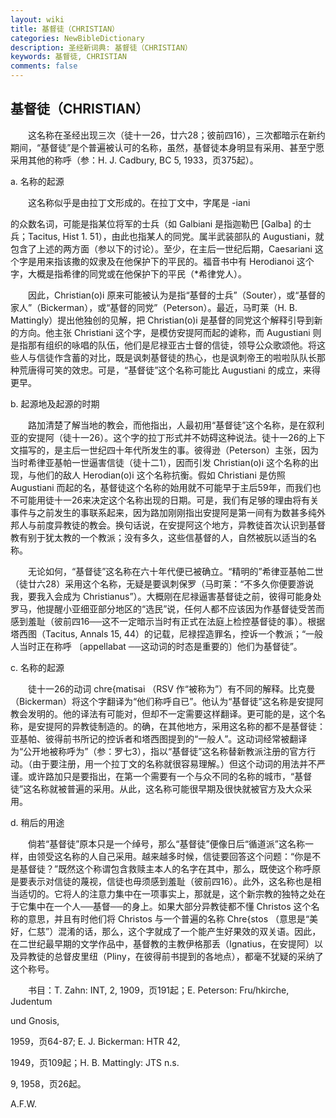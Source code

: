 ```yaml
---
layout: wiki
title: 基督徒（CHRISTIAN）
categories: NewBibleDictionary
description: 圣经新词典: 基督徒（CHRISTIAN）
keywords: 基督徒, CHRISTIAN
comments: false
---
```


## 基督徒（CHRISTIAN）

　　这名称在圣经出现三次（徒十一26，廿六28；彼前四16），三次都暗示在新约期间，“基督徒”是个普遍被认可的名称，虽然，基督徒本身明显有采用、甚至宁愿采用其他的称呼（参：H. J. Cadbury, BC 5, 1933，页375起）。

a. 名称的起源

　　这名称似乎是由拉丁文形成的。在拉丁文中，字尾是 -iani

的众数名词，可能是指某位将军的士兵（如 Galbiani 是指迦勒巴 [Galba] 的士兵；Tacitus, Hist 1. 51），由此也指某人的同党。属半武装部队的 Augustiani，就包含了上述的两方面（参以下的讨论）。至少，在主后一世纪后期，Caesariani 这个字是用来指该撒的奴隶及在他保护下的平民的。福音书中有 Herodianoi 这个字，大概是指希律的同党或在他保护下的平民（*希律党人）。

　　因此，Christian(o)i 原来可能被认为是指“基督的士兵”（Souter），或“基督的家人”（Bickerman），或“基督的同党”（Peterson）。最近，马町莱（H. B. Mattingly）提出他独创的见解，把 Christian(o)i 是基督的同党这个解释引导到新的方向。他主张 Christiani 这个字，是模仿安提阿而起的谑称，而 Augustiani 则是指那有组织的咏唱的队伍，他们是尼禄亚古士督的信徒，领导公众歌颂他。将这些人与信徒作含蓄的对比，既是讽刺基督徒的热心，也是讽刺帝王的啦啦队队长那种荒唐得可笑的效忠。可是，“基督徒”这个名称可能比 Augustiani 的成立，来得更早。

b. 起源地及起源的时期

　　路加清楚了解当地的教会，而他指出，人最初用“基督徒”这个名称，是在叙利亚的安提阿（徒十一26）。这个字的拉丁形式并不妨碍这种说法。徒十一26的上下文描写的，是主后一世纪四十年代所发生的事。彼得逊（Peterson）主张，因为当时希律亚基帕一世逼害信徒（徒十二1），因而引发 Christian(o)i 这个名称的出现，与他们的敌人 Herodian(o)i 这个名称抗衡。假如 Christiani 是仿照 Augustiani 而起的名，基督徒这个名称的始用就不可能早于主后59年，而我们也不可能用徒十一26来决定这个名称出现的日期。可是，我们有足够的理由将有关事件与之前发生的事联系起来，因为路加刚刚指出安提阿是第一间有为数甚多纯外邦人与前度异教徒的教会。换句话说，在安提阿这个地方，异教徒首次认识到基督教有别于犹太教的一个教派；没有多久，这些信基督的人，自然被朊以适当的名称。

　　无论如何，“基督徒”这名称在六十年代便已被确立。“精明的”希律亚基帕二世（徒廿六28）采用这个名称，无疑是要讽刺保罗（马町莱：“不多久你便要游说我，要我入会成为 Christianus”）。大概刚在尼禄逼害基督徒之前，彼得可能身处罗马，他提醒小亚细亚部分地区的“选民”说，任何人都不应该因为作基督徒受苦而感到羞耻（彼前四16──这不一定暗示当时有正式在法庭上检控基督徒的事）。根据塔西图（Tacitus, Annals 15, 44）的记载，尼禄捏造罪名，控诉一个教派；“一般人当时正在称呼 〔appellabat ──这动词的时态是重要的〕他们为基督徒”。

c. 名称的起源

　　徒十一26的动词 chre{matisai （RSV 作“被称为”）有不同的解释。比克曼（Bickerman）将这个字翻译为“他们称呼自已”。他认为“基督徒”这名称是安提阿教会发明的。他的译法有可能对，但却不一定需要这样翻译。更可能的是，这个名称，是安提阿的异教徒制造的。的确，在其他地方，采用这名称的都不是基督徒：亚基帕、彼得前书所记的控诉者和塔西图提到的“一般人”。这动词经常被翻译为“公开地被称呼为”（参：罗七3），指以“基督徒”这名称替新教派注册的官方行动。（由于要注册，用一个拉丁文的名称就很容易理解。）但这个动词的用法并不严谨。或许路加只是要指出，在第一个需要有一个与众不同的名称的城市，“基督徒”这名称就被普遍的采用。从此，这名称可能很早期及很快就被官方及大众采用。

d. 稍后的用途

　　倘若“基督徒”原本只是一个绰号，那么“基督徒”便像日后“循道派”这名称一样，由领受这名称的人自己采用。越来越多时候，信徒要回答这个问题：“你是不是基督徒？”既然这个称谓包含救赎主本人的名字在其中，那么，既使这个称呼原是要表示对信徒的蔑视，信徒也毋须感到羞耻（彼前四16）。此外，这名称也是相当适切的。它将人的注意力集中在一项事实上，那就是，这个新宗教的独特之处在于它集中在一个人──基督──的身上。如果大部分异教徒都不懂 Christos 这个名称的意思，并且有时他们将 Christos 与一个普遍的名称 Chre{stos （意思是“美好，仁慈”）混淆的话，那么，这个字就成了一个能产生好果效的双关语。因此，在二世纪最早期的文学作品中，基督教的主教伊格那丢（Ignatius，在安提阿）以及异教徒的总督皮里纽（Pliny，在彼得前书提到的各地点），都毫不犹疑的采纳了这个称号。

　　书目：T. Zahn: INT, 2, 1909，页191起；E. Peterson: Fru/hkirche, Judentum

und Gnosis,

1959，页64-87; E. J. Bickerman: HTR 42,

1949，页109起；H. B. Mattingly: JTS n.s.

9, 1958，页26起。

A.F.W.







